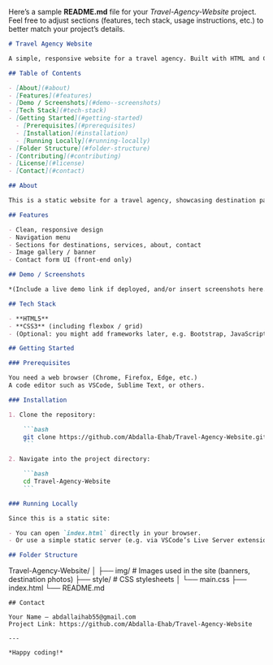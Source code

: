 Here’s a sample **README.md** file for your *Travel-Agency-Website* project. Feel free to adjust sections (features, tech stack, usage instructions, etc.) to better match your project’s details.

````md
# Travel Agency Website

A simple, responsive website for a travel agency. Built with HTML and CSS.

## Table of Contents

- [About](#about)  
- [Features](#features)  
- [Demo / Screenshots](#demo--screenshots)  
- [Tech Stack](#tech-stack)  
- [Getting Started](#getting-started)  
  - [Prerequisites](#prerequisites)  
  - [Installation](#installation)  
  - [Running Locally](#running-locally)  
- [Folder Structure](#folder-structure)  
- [Contributing](#contributing)  
- [License](#license)  
- [Contact](#contact)  

## About

This is a static website for a travel agency, showcasing destination packages, contact information, services, and more. It is built using HTML and CSS (no JavaScript or back-end logic included at this time).

## Features

- Clean, responsive design  
- Navigation menu  
- Sections for destinations, services, about, contact  
- Image gallery / banner  
- Contact form UI (front-end only)  

## Demo / Screenshots

*(Include a live demo link if deployed, and/or insert screenshots here.)*

## Tech Stack

- **HTML5**  
- **CSS3** (including flexbox / grid)  
- (Optional: you might add frameworks later, e.g. Bootstrap, JavaScript, a back-end)

## Getting Started

### Prerequisites

You need a web browser (Chrome, Firefox, Edge, etc.)  
A code editor such as VSCode, Sublime Text, or others.

### Installation

1. Clone the repository:

    ```bash
    git clone https://github.com/Abdalla-Ehab/Travel-Agency-Website.git
    ```

2. Navigate into the project directory:

    ```bash
    cd Travel-Agency-Website
    ```

### Running Locally

Since this is a static site:

- You can open `index.html` directly in your browser.
- Or use a simple static server (e.g. via VSCode’s Live Server extension, `npx http-server`, etc.)

## Folder Structure

````

Travel-Agency-Website/
│
├── img/                # Images used in the site (banners, destination photos)
├── style/              # CSS stylesheets
│   └── main.css
├── index.html
└── README.md

```
## Contact

Your Name — abdallaihab55@gmail.com  
Project Link: https://github.com/Abdalla-Ehab/Travel-Agency-Website

---

*Happy coding!*  
```
